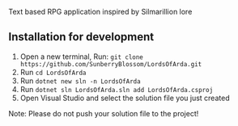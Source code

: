 Text based RPG application inspired by Silmarillion lore

## Installation for development
1. Open a new terminal, Run: `git clone https://github.com/SunberryBlossom/LordsOfArda.git`
2. Run `cd LordsOfArda`
3. Run `dotnet new sln -n LordsOfArda`
4. Run `dotnet sln LordsOfArda.sln add LordsOfArda.csproj`
5. Open Visual Studio and select the solution file you just created

Note: Please do not push your solution file to the project!
